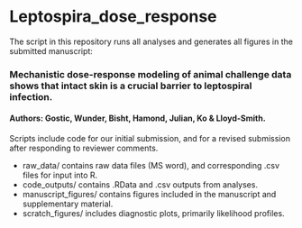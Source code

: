 # Leptospira_dose_response

The script in this repository runs all analyses and generates all figures in the submitted manuscript:
### Mechanistic dose-response modeling of animal challenge data shows that intact skin is a crucial barrier to leptospiral infection.
#### Authors: Gostic, Wunder, Bisht, Hamond, Julian, Ko & Lloyd-Smith.

Scripts include code for our initial submission, and for a revised submission after responding to reviewer comments.


* raw_data/ contains raw data files (MS word), and corresponding .csv files for input into R.
* code_outputs/ contains .RData and .csv outputs from analyses.
* manuscript_figures/ contains figures included in the manuscript and supplementary material.
* scratch_figures/ includes diagnostic plots, primarily likelihood profiles.

